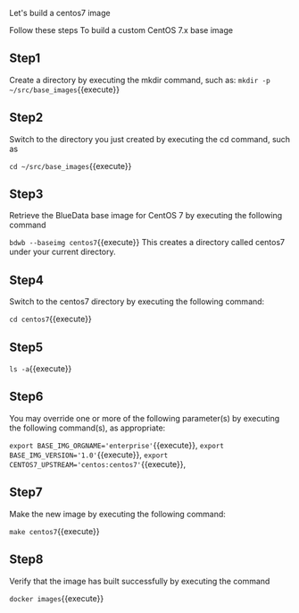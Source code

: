 Let's build a centos7 image

Follow these steps To build a custom CentOS 7.x base image 

<h2>Step1</h2> 

Create a directory by executing the mkdir command, such as:
`mkdir -p ~/src/base_images`{{execute}}

<h2>Step2</h2> 
Switch to the directory you just created by executing the cd command, such as

`cd ~/src/base_images`{{execute}}

<h2>Step3</h2> 
Retrieve the BlueData base image for CentOS 7 by executing the following command

`bdwb --baseimg centos7`{{execute}}
This creates a directory called centos7 under your current directory.

<h2>Step4</h2> 
 Switch to the centos7 directory by executing the following command:

`cd centos7`{{execute}}

<h2>Step5</h2> 

`ls -a`{{execute}}

<h2>Step6</h2> 
You may override one or more of the following parameter(s) by executing the following command(s), as appropriate:

`export BASE_IMG_ORGNAME='enterprise'`{{execute}}, 
 `export BASE_IMG_VERSION='1.0'`{{execute}}, 
 `export CENTOS7_UPSTREAM='centos:centos7'`{{execute}},
 
 <h2>Step7</h2>   
 Make the new image by executing the following command:

`make centos7`{{execute}}

<h2>Step8</h2> 
Verify that the image has built successfully by executing the command

`docker images`{{execute}}



